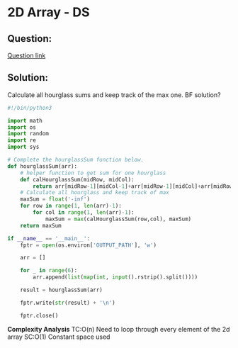 # 2D Array - DS

  
  

## Question:

[Question link](https://www.hackerrank.com/challenges/2d-array/problem?h_l=interview&playlist_slugs%5B%5D%5B%5D=interview-preparation-kit&playlist_slugs%5B%5D%5B%5D=arrays&isFullScreen=true)

  
  

## Solution:

Calculate all hourglass sums and keep track of the max one. BF solution?

  

```python
#!/bin/python3

import math
import os
import random
import re
import sys

# Complete the hourglassSum function below.
def hourglassSum(arr):
    # helper function to get sum for one hourglass
    def calHourglassSum(midRow, midCol):
        return arr[midRow-1][midCol-1]+arr[midRow-1][midCol]+arr[midRow-1][midCol+1]+arr[midRow][midCol]+arr[midRow+1][midCol-1]+arr[midRow+1][midCol]+arr[midRow+1][midCol+1]
    # Calculate all hourglass and keep track of max
    maxSum = float('-inf')
    for row in range(1, len(arr)-1):
        for col in range(1, len(arr)-1):
            maxSum = max(calHourglassSum(row,col), maxSum)
    return maxSum

if __name__ == '__main__':
    fptr = open(os.environ['OUTPUT_PATH'], 'w')

    arr = []

    for _ in range(6):
        arr.append(list(map(int, input().rstrip().split())))

    result = hourglassSum(arr)

    fptr.write(str(result) + '\n')

    fptr.close()

```
**Complexity Analysis**
TC:O(n) Need to loop through every element of the 2d array
SC:O(1) Constant space used